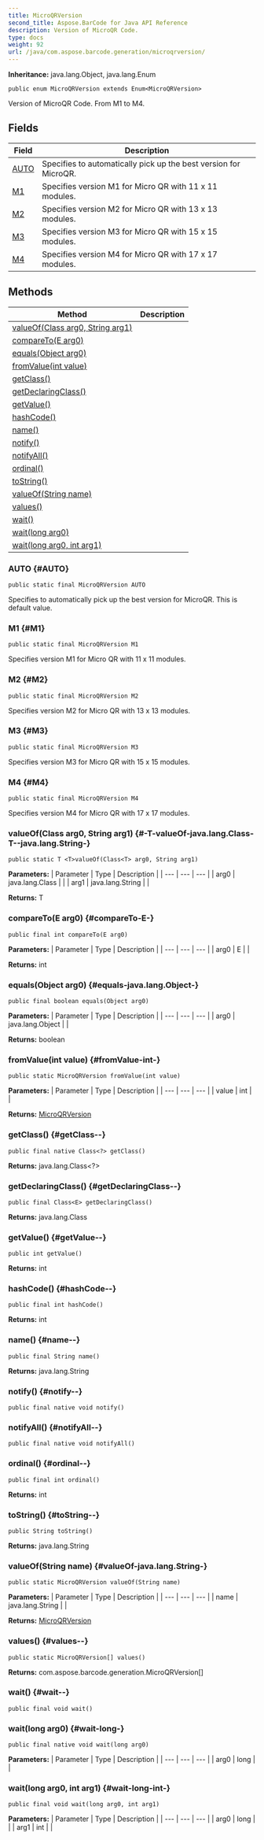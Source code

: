 ```yaml
---
title: MicroQRVersion
second_title: Aspose.BarCode for Java API Reference
description: Version of MicroQR Code.
type: docs
weight: 92
url: /java/com.aspose.barcode.generation/microqrversion/
---
```

**Inheritance:**
java.lang.Object, java.lang.Enum
```
public enum MicroQRVersion extends Enum<MicroQRVersion>
```

Version of MicroQR Code. From M1 to M4.
## Fields

| Field | Description |
| --- | --- |
| [AUTO](#AUTO) | Specifies to automatically pick up the best version for MicroQR. |
| [M1](#M1) | Specifies version M1 for Micro QR with 11 x 11 modules. |
| [M2](#M2) | Specifies version M2 for Micro QR with 13 x 13 modules. |
| [M3](#M3) | Specifies version M3 for Micro QR with 15 x 15 modules. |
| [M4](#M4) | Specifies version M4 for Micro QR with 17 x 17 modules. |
## Methods

| Method | Description |
| --- | --- |
| [<T>valueOf(Class<T> arg0, String arg1)](#-T-valueOf-java.lang.Class-T--java.lang.String-) |  |
| [compareTo(E arg0)](#compareTo-E-) |  |
| [equals(Object arg0)](#equals-java.lang.Object-) |  |
| [fromValue(int value)](#fromValue-int-) |  |
| [getClass()](#getClass--) |  |
| [getDeclaringClass()](#getDeclaringClass--) |  |
| [getValue()](#getValue--) |  |
| [hashCode()](#hashCode--) |  |
| [name()](#name--) |  |
| [notify()](#notify--) |  |
| [notifyAll()](#notifyAll--) |  |
| [ordinal()](#ordinal--) |  |
| [toString()](#toString--) |  |
| [valueOf(String name)](#valueOf-java.lang.String-) |  |
| [values()](#values--) |  |
| [wait()](#wait--) |  |
| [wait(long arg0)](#wait-long-) |  |
| [wait(long arg0, int arg1)](#wait-long-int-) |  |
### AUTO {#AUTO}
```
public static final MicroQRVersion AUTO
```


Specifies to automatically pick up the best version for MicroQR. This is default value.

### M1 {#M1}
```
public static final MicroQRVersion M1
```


Specifies version M1 for Micro QR with 11 x 11 modules.

### M2 {#M2}
```
public static final MicroQRVersion M2
```


Specifies version M2 for Micro QR with 13 x 13 modules.

### M3 {#M3}
```
public static final MicroQRVersion M3
```


Specifies version M3 for Micro QR with 15 x 15 modules.

### M4 {#M4}
```
public static final MicroQRVersion M4
```


Specifies version M4 for Micro QR with 17 x 17 modules.

### <T>valueOf(Class<T> arg0, String arg1) {#-T-valueOf-java.lang.Class-T--java.lang.String-}
```
public static T <T>valueOf(Class<T> arg0, String arg1)
```




**Parameters:**
| Parameter | Type | Description |
| --- | --- | --- |
| arg0 | java.lang.Class<T> |  |
| arg1 | java.lang.String |  |

**Returns:**
T
### compareTo(E arg0) {#compareTo-E-}
```
public final int compareTo(E arg0)
```




**Parameters:**
| Parameter | Type | Description |
| --- | --- | --- |
| arg0 | E |  |

**Returns:**
int
### equals(Object arg0) {#equals-java.lang.Object-}
```
public final boolean equals(Object arg0)
```




**Parameters:**
| Parameter | Type | Description |
| --- | --- | --- |
| arg0 | java.lang.Object |  |

**Returns:**
boolean
### fromValue(int value) {#fromValue-int-}
```
public static MicroQRVersion fromValue(int value)
```




**Parameters:**
| Parameter | Type | Description |
| --- | --- | --- |
| value | int |  |

**Returns:**
[MicroQRVersion](../../com.aspose.barcode.generation/microqrversion)
### getClass() {#getClass--}
```
public final native Class<?> getClass()
```




**Returns:**
java.lang.Class<?>
### getDeclaringClass() {#getDeclaringClass--}
```
public final Class<E> getDeclaringClass()
```




**Returns:**
java.lang.Class<E>
### getValue() {#getValue--}
```
public int getValue()
```




**Returns:**
int
### hashCode() {#hashCode--}
```
public final int hashCode()
```




**Returns:**
int
### name() {#name--}
```
public final String name()
```




**Returns:**
java.lang.String
### notify() {#notify--}
```
public final native void notify()
```




### notifyAll() {#notifyAll--}
```
public final native void notifyAll()
```




### ordinal() {#ordinal--}
```
public final int ordinal()
```




**Returns:**
int
### toString() {#toString--}
```
public String toString()
```




**Returns:**
java.lang.String
### valueOf(String name) {#valueOf-java.lang.String-}
```
public static MicroQRVersion valueOf(String name)
```




**Parameters:**
| Parameter | Type | Description |
| --- | --- | --- |
| name | java.lang.String |  |

**Returns:**
[MicroQRVersion](../../com.aspose.barcode.generation/microqrversion)
### values() {#values--}
```
public static MicroQRVersion[] values()
```




**Returns:**
com.aspose.barcode.generation.MicroQRVersion[]
### wait() {#wait--}
```
public final void wait()
```




### wait(long arg0) {#wait-long-}
```
public final native void wait(long arg0)
```




**Parameters:**
| Parameter | Type | Description |
| --- | --- | --- |
| arg0 | long |  |

### wait(long arg0, int arg1) {#wait-long-int-}
```
public final void wait(long arg0, int arg1)
```




**Parameters:**
| Parameter | Type | Description |
| --- | --- | --- |
| arg0 | long |  |
| arg1 | int |  |


